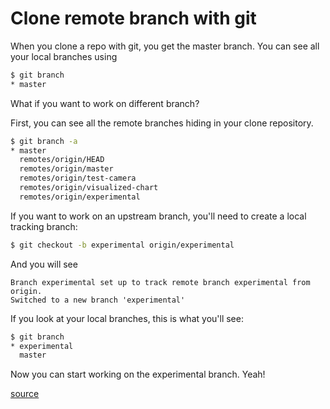 # Clone remote branch with git

When you clone a repo with git, you get the master branch. You can see all your local branches using

```bash
$ git branch
* master
```

What if you want to work on different branch?

First, you can see all the remote branches hiding in your clone repository.

```bash
$ git branch -a
* master
  remotes/origin/HEAD
  remotes/origin/master
  remotes/origin/test-camera
  remotes/origin/visualized-chart
  remotes/origin/experimental
```

If you want to work on an upstream branch, you'll need to create a local tracking branch:

```bash
$ git checkout -b experimental origin/experimental
```

And you will see
```
Branch experimental set up to track remote branch experimental from origin.
Switched to a new branch 'experimental'

```

If you look at your local branches, this is what you'll see:
```bash
$ git branch
* experimental
  master
```

Now you can start working on the experimental branch. Yeah!

[source](http://stackoverflow.com/a/72156/3525493)
